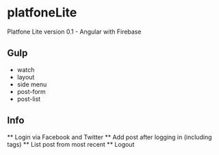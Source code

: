 
# platfoneLite
Platfone Lite version 0.1 - Angular with Firebase

## Gulp

* watch
* layout
* side menu
* post-form
* post-list

## Info

** Login via Facebook and Twitter
** Add post after logging in (including tags)
** List post from most recent
** Logout
